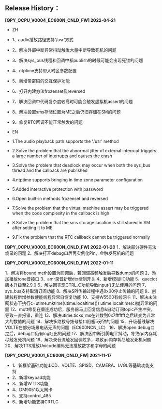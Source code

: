 ## Release History：
**[QPY_OCPU_V0004_EC600N_CNLD_FW] 2022-04-21**
* ZH
* 1、audio播放路径支持'/usr'方式
* 2、解决外部中断异常抖动触发大量中断导致死机的问题
* 3、解决sys_bus线程和回调中都publish的时候可能会出现死锁的问题
* 4、ntptime支持带入时区参数配置
* 5、新增带密码的交互保护功能
* 6、打开内建方法frozenset及reversed
* 7、解决回调中代码复杂度较高时可能会触发虚拟机assert的问题
* 8、解决设置sms存储位置为ME之后仍旧存储在SM的问题
* 9、修复RTC回调不能正常触发的问题

* EN
* 1.The audio playback path supports the '/usr' method
* 2.Solve the problem that the abnormal jitter of external interrupt triggers a large number of interrupts and causes the crash
* 3.Solve the problem that deadlock may occur when both the sys_bus thread and the callback are published
* 4.ntptime supports bringing in time zone parameter configuration
* 5.Added interactive protection with password
* 6.Open built-in methods frozenset and reversed
* 7.Solve the problem that the virtual machine assert may be triggered when the code complexity in the callback is high
* 8.Solve the problem that the sms storage location is still stored in SM after setting it to ME
* 9.Fix the problem that the RTC callback cannot be triggered normally



**[QPY_OCPU_V0003_EC600N_CNLD_FW] 2022-01-20**
1、解决部分硬件无法烧录的问题
2、解决打开debug口后再实例化Pin，会触发死机的问题



**[QPY_OCPU_V0002_EC600N_CNLD_FW] 2022-01-11**

1、解决将bound meth设置为回调后，若回调高频触发后导致dump的问题
2、添加播放tone音接口
3、amr录音新增dtx控制开关
4、新增模拟IIC功能
5、queciot版本升级至2.9.0
6、解决因实现CTRL_C功能导致input()无法使用的问题
7、sys_bus支持取消订阅功能
8、解决SPI传输过程中遇0x00停止传输的问题
9、创建线程新增参数使能线程异常自恢复功能
10、支持W5500有线网卡
11、解决未注网状态下执行c=utime.mktime(utime.localtime()) utime.localtime(c)抛异常的问题
12、mqtt修复在重连成功后，服务器马上回复信息&自动订阅topic产生冲突，导致一直报错，重连
13、解决utime.ticks_ms在计数到0x7fffffff之后转变为非常大的数值的问题
14、解决多路拨号拨号接口阻塞5分钟的问题
15、升级基线解决VOLTE在部分场景电话无声的问题（EC600NCN_LC）
16、解决open debug口之后，debug口仍有log吐出的问题
17、解决因中断引脚电平抖动，导致gc内存耗尽触发死机问题
19、解决录音流触发回调过多，导致gc内存耗尽触发死机问题
20、解决TTS播放Unicode编码无法播放数字和字母的问题


**[QPY_OCPU_V0001_EC600N_CNLD_FW] 2021-11-17**

* 1、新框架基础功能:LCD、VOLTE、SPISD、CAMERA、LVGL等基础功能支持
* 2、新增keypad功能
* 3、新增WTTS功能
* 4、DM9051以太网卡
* 5、支持control_485
* 6、新增功能支持CRTLC




